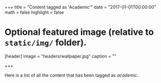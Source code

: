 +++
title = "Content tagged as 'Academic'"
date = "2017-01-01T00:00:00"
math = false
highlight = false

# Optional featured image (relative to `static/img/` folder).
[header]
image = "headers/wallpaper.jpg"
caption = ""

+++

Here is a list of all the content that has been tagged as *academic*.
